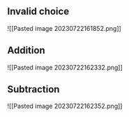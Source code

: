 ## Invalid choice
![[Pasted image 20230722161852.png]]

## Addition
![[Pasted image 20230722162332.png]]

## Subtraction
![[Pasted image 20230722162352.png]]